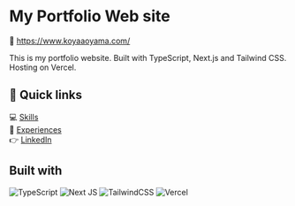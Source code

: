 # My Portfolio Web site
:link: https://www.koyaaoyama.com/

This is my portfolio website.
Built with TypeScript, Next.js and Tailwind CSS. Hosting on Vercel.

## :dizzy: Quick links

:computer: [Skills](https://www.koyaaoyama.com/#skills)  
:wrench: [Experiences](https://www.koyaaoyama.com/#experiences)  
:point_right: [LinkedIn](https://www.linkedin.com/in/koya-aoyama/)

## Built with
![TypeScript](https://img.shields.io/badge/typescript-%23007ACC.svg?style=for-the-badge&logo=typescript&logoColor=white)
![Next JS](https://img.shields.io/badge/Next-black?style=for-the-badge&logo=next.js&logoColor=white)
![TailwindCSS](https://img.shields.io/badge/tailwindcss-%2338B2AC.svg?style=for-the-badge&logo=tailwind-css&logoColor=white)
![Vercel](https://img.shields.io/badge/vercel-%23000000.svg?style=for-the-badge&logo=vercel&logoColor=white)

